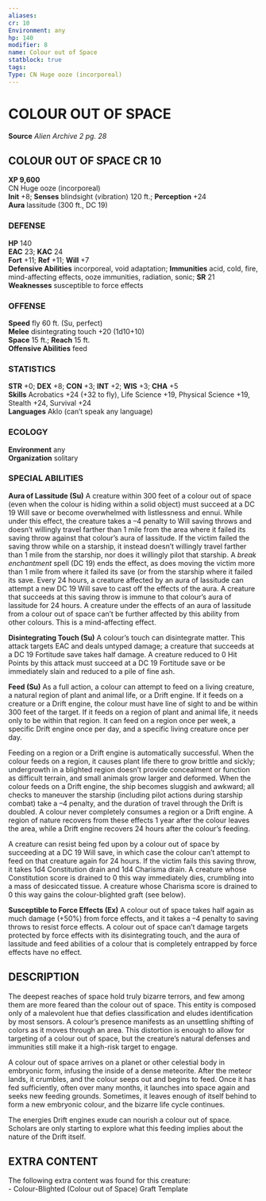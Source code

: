 ```yaml
---
aliases: 
cr: 10
Environment: any
hp: 140
modifier: 8
name: Colour out of Space
statblock: true
tags: 
Type: CN Huge ooze (incorporeal)  
---
```

# COLOUR OUT OF SPACE

**Source** _Alien Archive 2 pg. 28_

## COLOUR OUT OF SPACE CR 10

**XP 9,600**  
CN Huge ooze (incorporeal)  
**Init** +8; **Senses** blindsight (vibration) 120 ft.; **Perception** +24  
**Aura** lassitude (300 ft., DC 19)

### DEFENSE

**HP** 140  
**EAC** 23; **KAC** 24  
**Fort** +11; **Ref** +11; **Will** +7  
**Defensive Abilities** incorporeal, void adaptation; **Immunities** acid, cold, fire, mind-affecting effects, ooze immunities, radiation, sonic; **SR** 21  
**Weaknesses** susceptible to force effects

### OFFENSE

**Speed** fly 60 ft. (Su, perfect)  
**Melee** disintegrating touch +20 (1d10+10)  
**Space** 15 ft.; **Reach** 15 ft.  
**Offensive Abilities** feed

### STATISTICS

**STR** +0; **DEX** +8; **CON** +3; **INT** +2; **WIS** +3; **CHA** +5  
**Skills** Acrobatics +24 (+32 to fly), Life Science +19, Physical Science +19, Stealth +24, Survival +24  
**Languages** Aklo (can’t speak any language)

### ECOLOGY

**Environment** any  
**Organization** solitary

### SPECIAL ABILITIES

**Aura of Lassitude (Su)** A creature within 300 feet of a colour out of space (even when the colour is hiding within a solid object) must succeed at a DC 19 Will save or become overwhelmed with listlessness and ennui. While under this effect, the creature takes a –4 penalty to Will saving throws and doesn’t willingly travel farther than 1 mile from the area where it failed its saving throw against that colour’s aura of lassitude. If the victim failed the saving throw while on a starship, it instead doesn’t willingly travel farther than 1 mile from the starship, nor does it willingly pilot that starship. A _break enchantment_ spell (DC 19) ends the effect, as does moving the victim more than 1 mile from where it failed its save (or from the starship where it failed its save. Every 24 hours, a creature affected by an aura of lassitude can attempt a new DC 19 Will save to cast off the effects of the aura. A creature that succeeds at this saving throw is immune to that colour’s aura of lassitude for 24 hours. A creature under the effects of an aura of lassitude from a colour out of space can’t be further affected by this ability from other colours. This is a mind-affecting effect.

**Disintegrating Touch (Su)** A colour’s touch can disintegrate matter. This attack targets EAC and deals untyped damage; a creature that succeeds at a DC 19 Fortitude save takes half damage. A creature reduced to 0 Hit Points by this attack must succeed at a DC 19 Fortitude save or be immediately slain and reduced to a pile of fine ash.

**Feed (Su)** As a full action, a colour can attempt to feed on a living creature, a natural region of plant and animal life, or a Drift engine. If it feeds on a creature or a Drift engine, the colour must have line of sight to and be within 300 feet of the target. If it feeds on a region of plant and animal life, it needs only to be within that region. It can feed on a region once per week, a specific Drift engine once per day, and a specific living creature once per day.

Feeding on a region or a Drift engine is automatically successful. When the colour feeds on a region, it causes plant life there to grow brittle and sickly; undergrowth in a blighted region doesn’t provide concealment or function as difficult terrain, and small animals grow larger and deformed. When the colour feeds on a Drift engine, the ship becomes sluggish and awkward; all checks to maneuver the starship (including pilot actions during starship combat) take a –4 penalty, and the duration of travel through the Drift is doubled. A colour never completely consumes a region or a Drift engine. A region of nature recovers from these effects 1 year after the colour leaves the area, while a Drift engine recovers 24 hours after the colour’s feeding.

A creature can resist being fed upon by a colour out of space by succeeding at a DC 19 Will save, in which case the colour can’t attempt to feed on that creature again for 24 hours. If the victim fails this saving throw, it takes 1d4 Constitution drain and 1d4 Charisma drain. A creature whose Constitution score is drained to 0 this way immediately dies, crumbling into a mass of desiccated tissue. A creature whose Charisma score is drained to 0 this way gains the colour-blighted graft (see below).

**Susceptible to Force Effects (Ex)** A colour out of space takes half again as much damage (+50%) from force effects, and it takes a –4 penalty to saving throws to resist force effects. A colour out of space can’t damage targets protected by force effects with its disintegrating touch, and the aura of lassitude and feed abilities of a colour that is completely entrapped by force effects have no effect.

## DESCRIPTION

The deepest reaches of space hold truly bizarre terrors, and few among them are more feared than the colour out of space. This entity is composed only of a malevolent hue that defies classification and eludes identification by most sensors. A colour’s presence manifests as an unsettling shifting of colors as it moves through an area. This distortion is enough to allow for targeting of a colour out of space, but the creature’s natural defenses and immunities still make it a high-risk target to engage.

A colour out of space arrives on a planet or other celestial body in embryonic form, infusing the inside of a dense meteorite. After the meteor lands, it crumbles, and the colour seeps out and begins to feed. Once it has fed sufficiently, often over many months, it launches into space again and seeks new feeding grounds. Sometimes, it leaves enough of itself behind to form a new embryonic colour, and the bizarre life cycle continues.

The energies Drift engines exude can nourish a colour out of space. Scholars are only starting to explore what this feeding implies about the nature of the Drift itself.

## EXTRA CONTENT

The following extra content was found for this creature:  
\- Colour-Blighted (Colour out of Space) Graft Template
